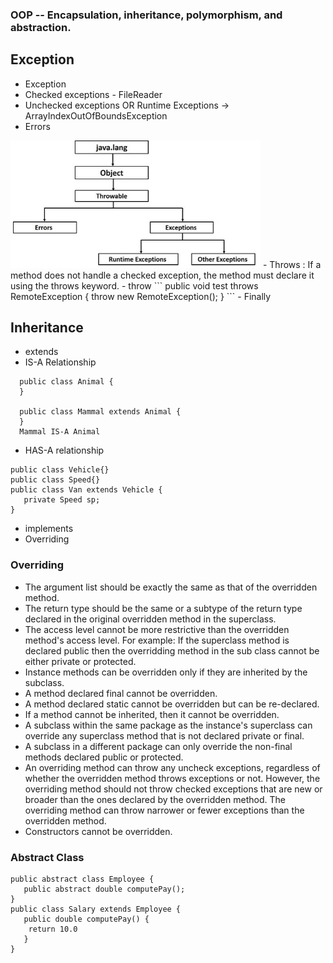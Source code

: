 ### OOP -- Encapsulation, inheritance, polymorphism, and abstraction.

## Exception 
- Exception
- Checked exceptions - FileReader 
- Unchecked exceptions OR Runtime Exceptions ->  ArrayIndexOutOfBoundsException
- Errors 
<img src="image/exception.JPG" width=400> 
- Throws : If a method does not handle a checked exception, the method must declare it using the throws keyword.
- throw  
```
   public void test throws RemoteException {
      throw new RemoteException();
   }
```
- Finally

## Inheritance
- extends 
- IS-A Relationship
```
  public class Animal {
  }

  public class Mammal extends Animal {
  }
  Mammal IS-A Animal
```
- HAS-A relationship
```
public class Vehicle{}
public class Speed{}
public class Van extends Vehicle {
   private Speed sp;
} 
```
- implements 
- Overriding

### Overriding
- The argument list should be exactly the same as that of the overridden method.
- The return type should be the same or a subtype of the return type declared in the original overridden method in the superclass.
- The access level cannot be more restrictive than the overridden method's access level. For example: If the superclass method is   
  declared public then the overridding method in the sub class cannot be either private or protected.
- Instance methods can be overridden only if they are inherited by the subclass.
- A method declared final cannot be overridden.
- A method declared static cannot be overridden but can be re-declared.
- If a method cannot be inherited, then it cannot be overridden.
- A subclass within the same package as the instance's superclass can override any superclass method that is not declared private or 
  final.
- A subclass in a different package can only override the non-final methods declared public or protected.
- An overriding method can throw any uncheck exceptions, regardless of whether the overridden method throws exceptions or not. However, the overriding method should not throw checked exceptions that are new or broader than the ones declared by the overridden method. The overriding method can throw narrower or fewer exceptions than the overridden method.
- Constructors cannot be overridden.

### Abstract Class
```
public abstract class Employee {
   public abstract double computePay();
}
public class Salary extends Employee {
   public double computePay() {
    return 10.0
   }
}
```
